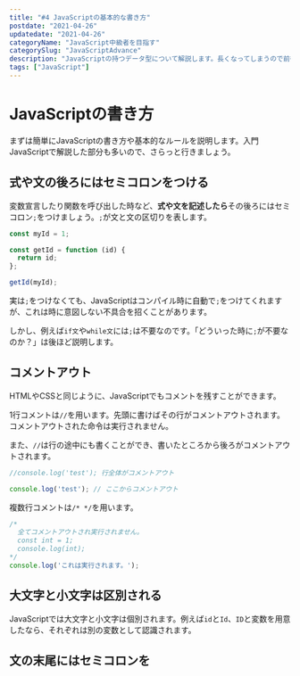 ```yaml
---
title: "#4 JavaScriptの基本的な書き方"
postdate: "2021-04-26"
updatedate: "2021-04-26"
categoryName: "JavaScript中級者を目指す"
categorySlug: "JavaScriptAdvance"
description: "JavaScriptの持つデータ型について解説します。長くなってしまうので前後2つの記事に分けて解説します。"
tags: ["JavaScript"]
---
```


# JavaScriptの書き方

まずは簡単にJavaScriptの書き方や基本的なルールを説明します。入門JavaScriptで解説した部分も多いので、さらっと行きましょう。

## 式や文の後ろにはセミコロンをつける

変数宣言したり関数を呼び出した時など、**式や文を記述したら**その後ろにはセミコロン`;`をつけましょう。`;`が文と文の区切りを表します。

```javascript
const myId = 1;

const getId = function (id) {
  return id;
};

getId(myId);
```

実は`;`をつけなくても、JavaScriptはコンパイル時に自動で`;`をつけてくれますが、これは時に意図しない不具合を招くことがあります。

しかし、例えば`if文`や`while文`には`;`は不要なのです。「どういった時に`;`が不要なのか？」は後ほど説明します。

## コメントアウト

HTMLやCSSと同じように、JavaScriptでもコメントを残すことができます。

1行コメントは`//`を用います。先頭に書けばその行がコメントアウトされます。コメントアウトされた命令は実行されません。

また、`//`は行の途中にも書くことができ、書いたところから後ろがコメントアウトされます。

```javascript
//console.log('test'); 行全体がコメントアウト

console.log('test'); // ここからコメントアウト
```

複数行コメントは`/* */`を用います。

```javascript
/*
  全てコメントアウトされ実行されません。
  const int = 1;
  console.log(int);
*/
console.log('これは実行されます。');
```

## 大文字と小文字は区別される

JavaScriptでは大文字と小文字は個別されます。例えば`id`と`Id`、`ID`と変数を用意したなら、それぞれは別の変数として認識されます。

## 文の末尾にはセミコロンを


